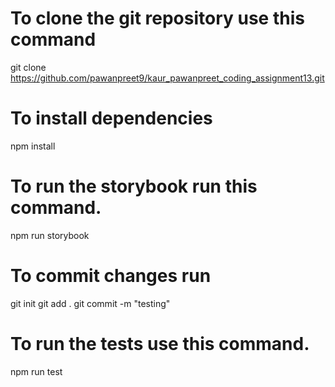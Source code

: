 # To clone the git repository use this command
git clone https://github.com/pawanpreet9/kaur_pawanpreet_coding_assignment13.git

# To install dependencies
npm install


# To run the storybook run this command.
npm run storybook



# To commit changes run
git init
git add .
git commit -m "testing"

# To run the tests use this command.
npm run test

